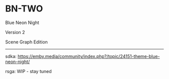 # BN-TWO

Blue Neon Night

Version 2

Scene Graph Edition

---------------------

sdka: https://emby.media/community/index.php?/topic/24151-theme-blue-neon-night/

rsga: WIP - stay tuned
